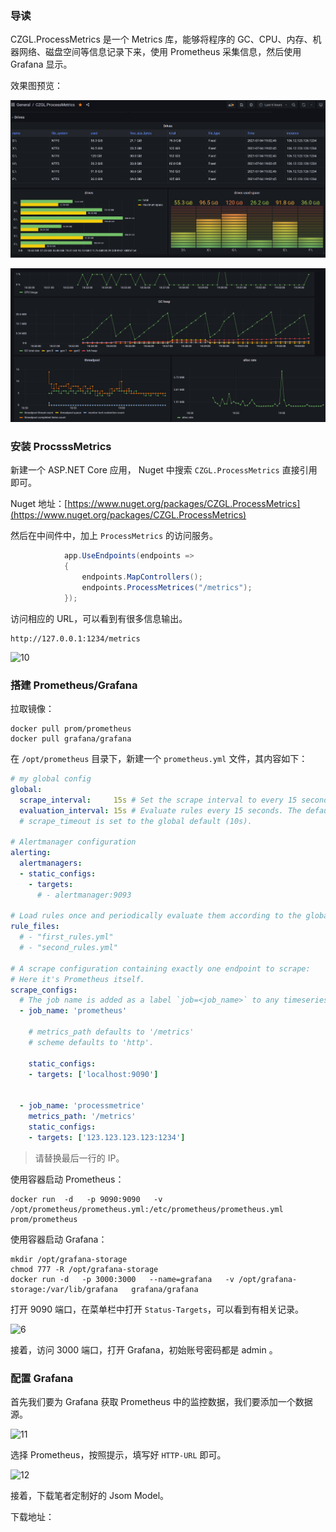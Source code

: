 ### 导读

CZGL.ProcessMetrics 是一个 Metrics 库，能够将程序的 GC、CPU、内存、机器网络、磁盘空间等信息记录下来，使用 Prometheus 采集信息，然后使用 Grafana 显示。

效果图预览：

![3](.images/3.png)

![5](.images/5.png)



### 安装 ProcsssMetrics

新建一个 ASP.NET Core 应用， Nuget 中搜索 `CZGL.ProcessMetrics` 直接引用即可。

Nuget 地址：[https://www.nuget.org/packages/CZGL.ProcessMetrics](https://www.nuget.org/packages/CZGL.ProcessMetrics)

然后在中间件中，加上 `ProcessMetrics` 的访问服务。

```csharp
            app.UseEndpoints(endpoints =>
            {
                endpoints.MapControllers();
                endpoints.ProcessMetrices("/metrics");
            });
```

访问相应的 URL，可以看到有很多信息输出。

```
http://127.0.0.1:1234/metrics
```

![10](H:\CZGL.SystemInfo\CZGL.SystemInfo\docs\.images\10.png)



### 搭建 Prometheus/Grafana

拉取镜像：

```shell
docker pull prom/prometheus
docker pull grafana/grafana 
```

在 `/opt/prometheus` 目录下，新建一个 `prometheus.yml` 文件，其内容如下：

```yaml
# my global config
global:
  scrape_interval:     15s # Set the scrape interval to every 15 seconds. Default is every 1 minute.
  evaluation_interval: 15s # Evaluate rules every 15 seconds. The default is every 1 minute.
  # scrape_timeout is set to the global default (10s).

# Alertmanager configuration
alerting:
  alertmanagers:
  - static_configs:
    - targets:
      # - alertmanager:9093

# Load rules once and periodically evaluate them according to the global 'evaluation_interval'.
rule_files:
  # - "first_rules.yml"
  # - "second_rules.yml"

# A scrape configuration containing exactly one endpoint to scrape:
# Here it's Prometheus itself.
scrape_configs:
  # The job name is added as a label `job=<job_name>` to any timeseries scraped from this config.
  - job_name: 'prometheus'

    # metrics_path defaults to '/metrics'
    # scheme defaults to 'http'.

    static_configs:
    - targets: ['localhost:9090']


  - job_name: 'processmetrice'
    metrics_path: '/metrics'
    static_configs:
    - targets: ['123.123.123.123:1234']
```

> 请替换最后一行的 IP。



使用容器启动 Prometheus：

```shell
docker run  -d   -p 9090:9090   -v /opt/prometheus/prometheus.yml:/etc/prometheus/prometheus.yml    prom/prometheus
```
使用容器启动 Grafana：
```shell
mkdir /opt/grafana-storage
chmod 777 -R /opt/grafana-storage
docker run -d   -p 3000:3000   --name=grafana   -v /opt/grafana-storage:/var/lib/grafana   grafana/grafana
```



打开 9090 端口，在菜单栏中打开 `Status-Targets`，可以看到有相关记录。

![6](H:\CZGL.SystemInfo\CZGL.SystemInfo\docs\.images\6.png)

接着，访问 3000 端口，打开 Grafana，初始账号密码都是 admin 。



### 配置 Grafana

首先我们要为 Grafana 获取 Prometheus 中的监控数据，我们要添加一个数据源。

![11](H:\CZGL.SystemInfo\CZGL.SystemInfo\docs\.images\11.jpg)

选择 Prometheus，按照提示，填写好 `HTTP-URL` 即可。

![12](H:\CZGL.SystemInfo\CZGL.SystemInfo\docs\.images\12.jpg)



接着，下载笔者定制好的 Jsom Model。

下载地址：
